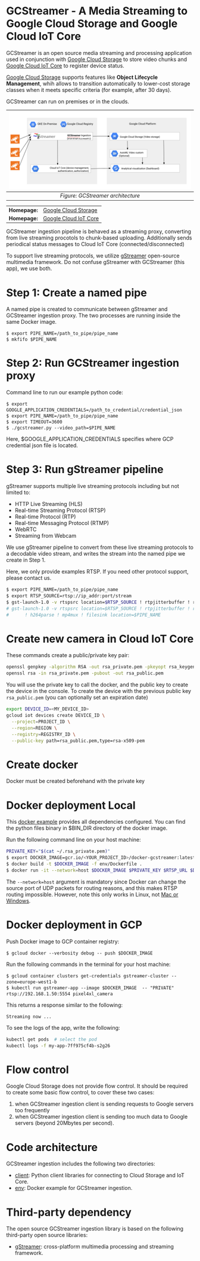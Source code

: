 GCStreamer - A Media Streaming to Google Cloud Storage and Google Cloud IoT Core
===================================

GCStreamer is an open source media streaming and processing application used in conjunction with [Google Cloud Storage](https://cloud.google.com/storage/docs) to store video chunks and [Google Cloud IoT Core](https://cloud.google.com/iot/docs) to register device status.

[Google Cloud Storage](https://cloud.google.com/storage/docs) supports features like **Object Lifecycle Management**, whih allows to transition automatically to lower-cost storage classes when it meets specific criteria (for example, after 30 days).

GCStreamer can run on premises or in the clouds. 


| ![GCStreamer architecture](./architecture-gcstreamer.png) | 
|:--:| 
| *Figure: GCStreamer architecture* |

<table>
  <tr>
    <td><b>Homepage:</b></td>
    <td><a href="https://cloud.google.com/storage/docs/">Google Cloud Storage</a></td>
  </tr>
  <tr>
    <td><b>Homepage:</b></td>
    <td><a href="https://cloud.google.com/iot/docs/">Google Cloud IoT Core</a></td>
  </tr>
</table>


GCStreamer ingestion pipeline is behaved as a streaming proxy, converting from live streaming procotols to chunk-based uploading. Additionally sends periodical status messages to Cloud IoT Core (connected/disconnected)

To support live streaming protocols, we utilize [gStreamer](https://gstreamer.freedesktop.org) open-source multimedia framework. Do not confuse gStreamer with GCStreamer (this app), we use both.

# Step 1: Create a named pipe

A named pipe is created to communicate between gStreamer and GCStreamer ingestion proxy. The two processes are running
inside the same Docker image.

```
$ export PIPE_NAME=/path_to_pipe/pipe_name
$ mkfifo $PIPE_NAME
```

# Step 2: Run GCStreamer ingestion proxy

Command line to run our example python code:

```
$ export GOOGLE_APPLICATION_CREDENTIALS=/path_to_credential/credential_json
$ export PIPE_NAME=/path_to_pipe/pipe_name
$ export TIMEOUT=3600
$ ./gcstreamer.py --video_path=$PIPE_NAME 
```

Here, $GOOGLE_APPLICATION_CREDENTIALS specifies where GCP credential json file is located.

# Step 3: Run gStreamer pipeline

gStreamer supports multiple live streaming protocols including but not limited to:

* HTTP Live Streaming (HLS)
* Real-time Streaming Protocol (RTSP)
* Real-time Protocol (RTP)
* Real-time Messaging Protocol (RTMP)
* WebRTC
* Streaming from Webcam

We use gStreamer pipeline to convert from these live streaming protocols to a decodable video stream, and writes the stream into
the named pipe we create in Step 1.

Here, we only provide examples RTSP. If you need other protocol support, please contact us.
```bash
$ export PIPE_NAME=/path_to_pipe/pipe_name
$ export RTSP_SOURCE=rtsp://ip_addr:port/stream
$ gst-launch-1.0 -v rtspsrc location=$RTSP_SOURCE ! rtpjitterbuffer ! rtph264depay ! h264parse ! flvmux ! filesink location=$PIPE_NAME
# gst-launch-1.0 -v rtspsrc location=$RTSP_SOURCE ! rtpjitterbuffer ! rtph264depay \
#      ! h264parse ! mp4mux ! filesink location=$PIPE_NAME
```

# Create new camera in Cloud IoT Core

These commands create a public/private key pair:
```bash
openssl genpkey -algorithm RSA -out rsa_private.pem -pkeyopt rsa_keygen_bits:2048
openssl rsa -in rsa_private.pem -pubout -out rsa_public.pem
```

You will use the private key to call the docker, and the public key to create the device in the console.
To create the device with the previous public key `rsa_public.pem` (you can optionally set an expiration date)
```bash
export DEVICE_ID=<MY_DEVICE_ID>
gcloud iot devices create DEVICE_ID \
  --project=PROJECT_ID \
  --region=REGION \
  --registry=REGISTRY_ID \
  --public-key path=rsa_public.pem,type=rsa-x509-pem
```

# Create docker
Docker must be created beforehand with the private key

# Docker deployment Local

This [docker example](https://github.com/rafaelsf80/gcstreamer/blob/main/env/Dockerfile) provides all dependencies configured. You can find the python files
binary in $BIN_DIR directory of the docker image.

Run the following command line on your host machine:
```bash
PRIVATE_KEY="$(cat ~/.rsa_private.pem)"
$ export DOCKER_IMAGE=gcr.io/<YOUR_PROJECT_ID>/docker-gcstreamer:latest
$ docker build -t $DOCKER_IMAGE -f env/Dockerfile .
$ docker run -it --network=host $DOCKER_IMAGE $PRIVATE_KEY $RTSP_URL $DEVICE_ID  # run streaming
```

The `--network=host` argument is mandatory since Docker can change the source port of UDP packets for routing reasons, and this makes RTSP routing impossible. However, note this only works in Linux, not [Mac or Windows](https://stackoverflow.com/questions/54165483/docker-alternative-to-network-host-on-macos-and-windows).


# Docker deployment in GCP

Push Docker image to GCP container registry:
```
$ gcloud docker --verbosity debug -- push $DOCKER_IMAGE
```

Run the following commands in the terminal for your host machine:
```
$ gcloud container clusters get-credentials gstreamer-cluster --zone=europe-west1-b
$ kubectl run gstreamer-app --image $DOCKER_IMAGE  -- "PRIVATE" rtsp://192.168.1.50:5554 pixel4xl_camera
```
This returns a response similar to the following:
```
Streaming now ...
```

To see the logs of the app, write the following:
```bash
kubectl get pods  # select the pod
kubectl logs -f my-app-7ff975cf4b-s2g26 
```

# Flow control

Google Cloud Storage does not provide flow control. It should be required to create some basic flow control, to cover these two cases:

1. when GCStreamer ingestion client is sending requests to Google servers too frequently
2. when GCStreamer ingestion client is sending too much data to Google servers (beyond 20Mbytes per second).

# Code architecture

GCStreamer ingestion  includes the following two directories:

* [client](client): Python client libraries for connecting to Cloud Storage and IoT Core.
* [env](env): Docker example for GCStreamer ingestion.

# Third-party dependency

The open source GCStreamer ingestion library is based on the following third-party open source libraries:

* [gStreamer](https://gstreamer.freedesktop.org): cross-platform multimedia processing and streaming framework.
